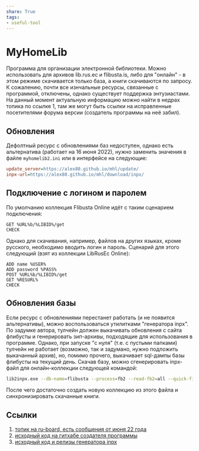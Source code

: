 ```yaml
---
share: True
tags: 
- useful-tool
---
```

# MyHomeLib
Программа для организации электронной библиотеки. Можно использовать для архивов lib.rus.ec и flibusta.is, либо для "онлайн" - в этом режиме скачивается только база, а книги скачиваются по запросу.
К сожалению, почти все изнчальные ресурсы, связанные с программой, отключены, однако существует поддержка энтузиастами. На данный момент актуальную информацию можно найти в недрах топика по ссылке 1, там же могут быть ссылки на исправленные посетителями форума версии (создатель программы на неё забил).

## Обновления
Дефолтный ресурс с обновлениями баз недоступен, однако есть альтернатива (работает на 16 июня 2022), нужно заменить значения в файле `myhomelib2.ini` или в интерфейсе на следующие:
```ini
update_server=https://alex80.github.io/mhl/update/
inpx-url=https://alex80.github.io/mhl/download/inpx/
```


## Подключение с логином и паролем
По умолчанию коллекция Flibusta Online идёт с таким сценарием подключения:
```http
GET %URL%b/%LIBID%/get
CHECK
```

Однако для скачивания, например, файлов на других языках, кроме русского, необходимо вводить логин и пароль. Сценарий для этого следующий (взят из коллекции LibRusEc Online):
```http
ADD name %USER%
ADD password %PASS%
POST %URL%b/%LIBID%/get
GET %RESURL%
CHECK
```


## Обновления базы
Если ресурс с обновлениями перестанет работать (и не появится альтернативы), можно воспользоваться утилитками "генератора inpx". По задумке автора, тулчейн должен выкачивать обновления с сайта флибусты и генерировать зип-архивы, подходящие для использования в программе. Однако, при запуске "с нуля" (т.е. с пустыми папками) тулчейн не работает (возможно, так и задумано, нужно подложить выкачанный архив), но, помимо прочего, выкачивает sql-дампы базы флибусты на текущий день. Скачав базу, можно сгенерировать inpx-файл для онлайн-коллекции следующей командой:

```bash
lib2inpx.exe --db-name=flibusta --process=fb2 --read-fb2=all --quick-fix --clean-when-done --clean-aliases путь\до\папки\с\базой
```


После чего достаточно создать новую коллекцию из этого файла и синхронизировать скачанные книги.

## Ссылки
1. [топик на ru-board, есть сообщения от июня 22 года](https://forum.ru-board.com/topic.cgi?forum=5&topic=32219&start=660)
2. [исходный код на гитхабе создателя программы](https://github.com/OleksiyPenkov/MyHomeLib)
3. [исходный код и релизы генератора inpx](https://github.com/rupor-github/InpxCreator)
